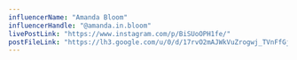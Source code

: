 ```yaml
---
influencerName: "Amanda Bloom"
influencerHandle: "@amanda.in.bloom"
livePostLink: "https://www.instagram.com/p/BiSUoOPH1fe/"
postFileLink: "https://lh3.google.com/u/0/d/17rvO2mAJWkVuZrogwj_TVnFfGjznYz7d"
---
```

